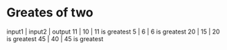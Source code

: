 # Greates of two

input1 | input2  |  output
11     | 10      |  11 is greatest
5      | 6       |  6 is greatest
20     | 15      |  20 is greatest
45     | 40      |  45 is greatest

